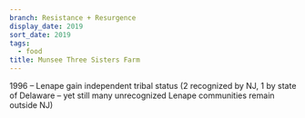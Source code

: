```yaml
---
branch: Resistance + Resurgence
display_date: 2019
sort_date: 2019
tags:
  - food
title: Munsee Three Sisters Farm
---
```


1996 – Lenape gain independent tribal status (2 recognized by NJ, 1 by state of Delaware – yet still many unrecognized Lenape communities remain outside NJ)
